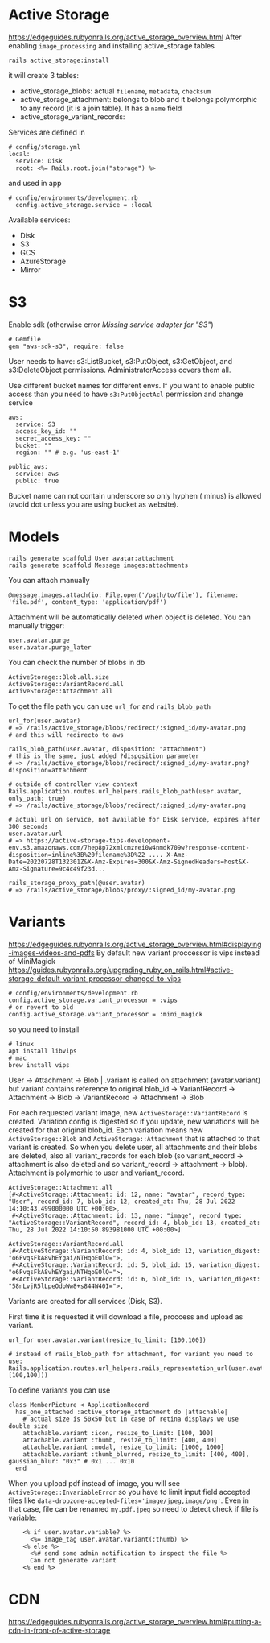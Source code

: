 # Active Storage

https://edgeguides.rubyonrails.org/active_storage_overview.html
After enabling `image_processing` and installing active_storage tables
```
rails active_storage:install
```
it will create 3 tables:
* active_storage_blobs: actual `filename`, `metadata`, `checksum`
* active_storage_attachment: belongs to blob and it belongs polymorphic to any
  record (it is a join table). It has a `name` field
* active_storage_variant_records:

Services are defined in
```
# config/storage.yml
local:
  service: Disk
  root: <%= Rails.root.join("storage") %>
```
and used in app
```
# config/environments/development.rb
  config.active_storage.service = :local
```

Available services:
* Disk
* S3
* GCS
* AzureStorage
* Mirror

# S3

Enable sdk (otherwise error *Missing service adapter for "S3"*)
```
# Gemfile
gem "aws-sdk-s3", require: false
```
User needs to have: s3:ListBucket, s3:PutObject, s3:GetObject, and
s3:DeleteObject permissions.
AdministratorAccess covers them all.

Use different bucket names for different envs.
If you want to enable public access than you need to have `s3:PutObjectAcl`
permission and change service
```
aws:
  service: S3
  access_key_id: ""
  secret_access_key: ""
  bucket: ""
  region: "" # e.g. 'us-east-1'

public_aws:
  service: aws
  public: true
```

Bucket name can not contain underscore so only hyphen ( minus) is allowed (avoid
dot unless you are using bucket as website).

# Models


```
rails generate scaffold User avatar:attachment
rails generate scaffold Message images:attachments
```

You can attach manually
```
@message.images.attach(io: File.open('/path/to/file'), filename: 'file.pdf', content_type: 'application/pdf')

```

Attachment will be automatically deleted when object is deleted.
You can manually trigger:
```
user.avatar.purge
user.avatar.purge_later
```
You can check the number of blobs in db
```
ActiveStorage::Blob.all.size
ActiveStorage::VariantRecord.all
ActiveStorage::Attachment.all
```

To get the file path you can use `url_for` and `rails_blob_path`
```
url_for(user.avatar)
# => /rails/active_storage/blobs/redirect/:signed_id/my-avatar.png
# and this will redirecto to aws

rails_blob_path(user.avatar, disposition: "attachment")
# this is the same, just added ?disposition parameter
# => /rails/active_storage/blobs/redirect/:signed_id/my-avatar.png?disposition=attachment

# outside of controller view context
Rails.application.routes.url_helpers.rails_blob_path(user.avatar, only_path: true)
# => /rails/active_storage/blobs/redirect/:signed_id/my-avatar.png

# actual url on service, not available for Disk service, expires after 300 seconds
user.avatar.url
# => https://active-storage-tips-development-env.s3.amazonaws.com/7hep8p72xmlcmzrei0w4nmdk709w?response-content-disposition=inline%3B%20filename%3D%22 .... X-Amz-Date=20220728T132301Z&X-Amz-Expires=300&X-Amz-SignedHeaders=host&X-Amz-Signature=9c4c49f23d...

rails_storage_proxy_path(@user.avatar)
# => /rails/active_storage/blobs/proxy/:signed_id/my-avatar.png
```

# Variants

https://edgeguides.rubyonrails.org/active_storage_overview.html#displaying-images-videos-and-pdfs
By default new variant proccessor is vips instead of MiniMagick
https://guides.rubyonrails.org/upgrading_ruby_on_rails.html#active-storage-default-variant-processor-changed-to-vips
```
# config/environments/development.rb
config.active_storage.variant_processor = :vips
# or revert to old
config.active_storage.variant_processor = :mini_magick
```
so you need to install
```
# linux
apt install libvips
# mac
brew install vips
```

User -> Attachment -> Blob
        | .variant is called on attachment (avatar.variant) but variant contains reference to original blob_id
        -> VariantRecord -> Attachment -> Blob
        -> VariantRecord -> Attachment -> Blob

For each requested variant image, new `ActiveStorage::VariantRecord` is created.
Variation config is digested so if you update, new variations will be created
for that original blob_id. Each variation means new `ActiveStorage::Blob` and
`ActiveStorage::Attachment` that is attached to that variant is created.
So when you delete user, all attachments and their blobs are deleted, also
all variant_records for each blob (so variant_record -> attachment is also
deleted and so variant_record -> attachment -> blob).
Attachment is polymorhic to user and variant_record.
```
ActiveStorage::Attachment.all
[#<ActiveStorage::Attachment: id: 12, name: "avatar", record_type: "User", record_id: 7, blob_id: 12, created_at: Thu, 28 Jul 2022 14:10:43.499000000 UTC +00:00>,
 #<ActiveStorage::Attachment: id: 13, name: "image", record_type: "ActiveStorage::VariantRecord", record_id: 4, blob_id: 13, created_at: Thu, 28 Jul 2022 14:10:50.893981000 UTC +00:00>]

ActiveStorage::VariantRecord.all
[#<ActiveStorage::VariantRecord: id: 4, blob_id: 12, variation_digest: "o6FvqsFkA8vhEYgai/NTHqoEOlQ=">,
 #<ActiveStorage::VariantRecord: id: 5, blob_id: 15, variation_digest: "o6FvqsFkA8vhEYgai/NTHqoEOlQ=">,
 #<ActiveStorage::VariantRecord: id: 6, blob_id: 15, variation_digest: "58nLvjR5lLpeOdoWw8+s844W40I=">,
```

Variants are created for all services (Disk, S3).

First time it is requested it will download a file, proccess and upload as
variant.
```
url_for user.avatar.variant(resize_to_limit: [100,100])

# instead of rails_blob_path for attachment, for variant you need to use:
Rails.application.routes.url_helpers.rails_representation_url(user.avatar.variant(resize_to_limit: [100,100]))
```

To define variants you can use
```
class MemberPicture < ApplicationRecord
  has_one_attached :active_storage_attachment do |attachable|
    # actual size is 50x50 but in case of retina displays we use double size
    attachable.variant :icon, resize_to_limit: [100, 100]
    attachable.variant :thumb, resize_to_limit: [400, 400]
    attachable.variant :modal, resize_to_limit: [1000, 1000]
    attachable.variant :thumb_blurred, resize_to_limit: [400, 400], gaussian_blur: "0x3" # 0x1 ... 0x10
  end
```

When you upload pdf instead of image, you will see
`ActiveStorage::InvariableError` so you have to limit input field accepted files
like `data-dropzone-accepted-files='image/jpeg,image/png'`.
Even in that case, file can be renamed `my.pdf.jpeg` so need to detect check if
file is variable:
```
    <% if user.avatar.variable? %>
      <%= image_tag user.avatar.variant(:thumb) %>
    <% else %>
      <%# send some admin notification to inspect the file %>
      Can not generate variant
    <% end %>
```

# CDN

https://edgeguides.rubyonrails.org/active_storage_overview.html#putting-a-cdn-in-front-of-active-storage
